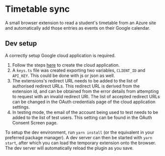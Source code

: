# Timetable sync
A small browser extension to read a student's timetable from an Azure site and automatically add those entries as events on their Google calendar.

## Dev setup
A correctly setup Google cloud application is required.
  1. Follow the steps [here](https://developers.google.com/calendar/api/quickstart/js#enable_the_api) to create the cloud application. 
  2. A `keys.ts` file was created exporting two variables, `CLIENT_ID` and `API_KEY`. This could be done with js or json as well.
  3. The extensions's redirect URL needs to be added to the list of authorised redirect URLs. This redirect URL is derived from the extension id, and can be obtained from the error details from attempting to request with an invalid redirect URI. The list of accepted redirect URLs can be changed in the OAuth credentials page of the cloud application settings.
  4. In testing mode, the email of the account being used to test needs to be added to the list of test users. This setting can be found in the OAuth Consent Screen page.

To setup the dev environment, run `yarn install` (or the equivalent in your preferred package manager).
A dev server can then be started with `yarn start`, after which you can load the temporary extension onto the browser.
The dev server will automatically reload the plugin as you save.
